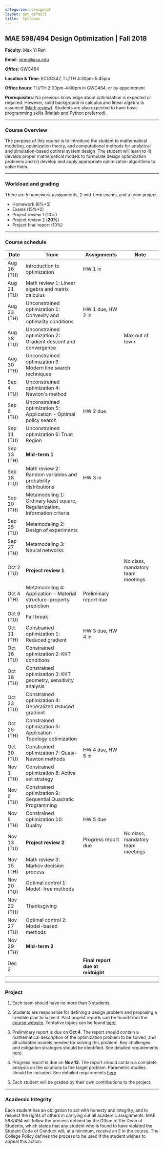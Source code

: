 ```yaml
---
categories: designopt
layout: opt_default
title:  Syllabus
---
```


## MAE 598/494 Design Optimization | Fall 2018

**Faculty**: Max Yi Ren 

**Email**: yiren@asu.edu 

**Office**: GWC464

**Location & Time**: ECGG347, TU/TH 4:30pm-5:45pm

**Office hours**: TU/TH 2:00pm-4:00pm in GWC464, or by appointment

**Prerequisites**:  No previous knowledge about optimization is expected or required. 
However, solid background in calculus and linear algebra is assumed ([Math review](http://designinformaticslab.github.io/designopt_tutorial/2017/08/15/mathreview.html)).
Students are also expected to have basic programming skills (Matlab and Python preferred).

***

### Course Overview

The purpose of this course is to introduce the student to mathematical modeling, 
optimization theory, and computational methods for analytical and simulation-based 
optimal system design. The student will learn to (i) develop proper mathematical 
models to formulate design optimization problems and (ii) develop and apply appropriate 
optimization algorithms to solve them.

***

### Workload and grading

There are 5 homework assignments, 
2 mid-term exams, and a team project.

* Homework (6%*5)
* Exams (15%*2)
* Project review 1 (10%)
* Project review 2 (**20%**)
* Project final report (10%)

***

### Course schedule

| Date      	            | Topic                                                            	    | Assignments 	            | Note 	                            |
| ------------------------- | --------------------------------------------------------------------- | ------------------------- | --------------------------------- |
| Aug 16 (TH)	            | Introduction to optimization                                          | HW 1 in	            |                           	    |
| Aug 21 (TU)	            | Math review 1: Linear algebra and matrix calculus                     |                           |                                   |
| Aug 23 (TH)	            | Unconstrained optimization 1: Convexity and optimality conditions     | HW 1 due, HW 2 in          |                                   |
| Aug 28 (TU)	            | Unconstrained optimization 2: Gradient descent and convergence        |                           |  Max out of town   	                            |
| Aug 30 (TH)	            | Unconstrained optimization 3: Modern line search techniques           |            	            |      	                            |
| Sep 4 (TU)	            | Unconstrained optimization 4: Newton's method                         |            	            |      	                            |
| Sep 6 (TH)                | Unconstrained optimization 5: Application - Optimal policy search     | HW 2 due                  |                                   |
| Sep 11 (TU)	            | Unconstrained optimization 6: Trust Region                            |            	            |      	                            |
| Sep 13 (TH)	            | **Mid-term 1**                 	                                    |       	                |                                   |
| Sep 18  (TU)	            | Math review 2: Random variables and probability distributions         | HW 3 in|      	        |
| Sep 20 (TH)	            | Metamodeling 1: Ordinary least square, Regularization, Information criteria |            	        |      	            |
| Sep 25 (TU)	            | Metamodeling 2: Design of experiments                                 |            	            |      	                            |
| Sep 27 (TH)	            | Metamodeling 3: Neural networks                           	            |      	                    |                           	    |
| Oct 2 (TU)	            | **Project review 1**  |            	    |  No class, mandatory team meetings                         	    |
| Oct 4 (TH)	            | Metamodeling 4: Application - Material structure-property prediction                                                | Preliminary report due                          |                           	    |
| Oct 9 (TU)	            | Fall break                                                            |            	            |                           	    |
| Oct 11 (TH)	            | Constrained optimization 1: Reduced gradient                          | HW 3 due, HW 4 in	                |                           	    |
| Oct 16 (TU)	            | Constrained optimization 2: KKT conditions                            |            	            |                                   |
| Oct 18 (TH)	            | Constrained optimization 3: KKT geometry, sensitivity analysis        |                           |                           	    |
| Oct 23 (TU)	            | Constrained optimization 4: Generalized reduced gradient              |            	            |                            	    |
| Oct 25 (TH)	            | Constrained optimization 5: Application - Topology optimization       |            	            |     	                            |
| Oct 30 (TU)	            | Constrained optimization 7: Quasi-Newton methods                      | HW 4 due, HW 5 in             	            |                           	    |
| Nov 1 (TH)                | Constrained optimization 8: Active set strategy 	                    |                         |                                   |
| Nov 6 (TU)	            | Constrained optimization 9: Sequential Quadratic Programming          |              	            |                           	    |
| Nov 8 (TH)	            | Constrained optimization 10: Duality                                  | HW 5 due           	            |                           	    |
| Nov 13 (TU)	            | **Project review 2**                                                  | Progress report due                         |  No class, mandatory team meetings          	                    |
| Nov 15 (TH)	            | Math review 3: Markov decision process           	                    |                           |                                   |
| Nov 20 (TU)	            | Optimal control 1: Model-free methods                                 |            	            |                            	    |
| Nov 22 (TH)	            | Thanksgiving                                      	                |            	            |                            	    |
| Nov 27 (TU)	            | Optimal control 2: Model-based methods                                |            	            |                            	    |
| Nov 29 (TH)	            | **Mid-term 2**                      	                                |            	            |                            	    |
| Dec 2                     |                                                                       | **Final report due at midnight** |                            |

***

### Project

1. Each team should have no more than 3 students.

2. Students are responsible for defining a design problem and
proposing a credible plan to solve it.
Past project reports can be found from the
[course website](http://designinformaticslab.github.io/_pages/teaching/opt_index.html).
Tentative topics can be found [here](http://designinformaticslab.github.io/designopt_tutorial/2017/10/14/designopt-project.html).

3. Preliminary report is due on **Oct 4**. The report should contain a mathematical description
of the optimization problem to be solved, and all validated models needed for solving this problem.
Key challenges and mitigation strategies should be identified.
See detailed requirements [here](http://designinformaticslab.github.io/designopt_tutorial/2018/08/14/designopt-preliminaryguideline.html).

4. Progress report is due on **Nov 13**. The report should contain a complete analysis
on the solutions to the target problem. Parametric studies should be included.
See detailed requirements [here]().

5. Each student will be graded by their own contributions to the project.

***

### Academic Integrity

Each student has an obligation to act with honesty and integrity, and to respect the rights of others in carrying out all academic assignments.
MAE 598/494 will follow the process defined by the Office of
the Dean of Students, which states that any student who is found to
have violated the Student Code of Conduct will, at a minimum,
receive an E in the course. The College Policy defines the process to
be used if the student wishes to appeal this action.